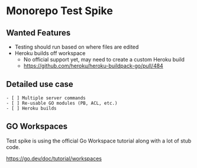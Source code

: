 # Monorepo Test Spike

## Wanted Features

- Testing should run based on where files are edited
- Heroku builds off workspace
    - No official support yet, may need to create a custom Heroku build
    - https://github.com/heroku/heroku-buildpack-go/pull/484

## Detailed use case

    - [ ] Multiple server commands
    - [ ] Re-usable GO modules (PB, ACL, etc.)
    - [ ] Heroku builds

## GO Workspaces

Test spike is using the official Go Workspace tutorial along with a lot of stub code.

https://go.dev/doc/tutorial/workspaces
